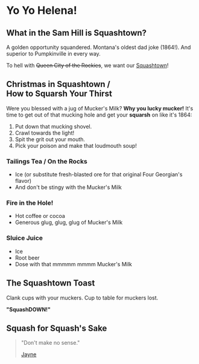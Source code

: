 # Yo Yo Helena!

## What in the Sam Hill is Squashtown?

A golden opportunity squandered. Montana's oldest dad joke (1864!). And superior to Pumpkinville in every way.

To hell with ~~Queen City of the Rockies~~, we want our [Squashtown](https://en.wikipedia.org/wiki/Helena,_Montana#Early_settlement_and_gold_rush)!

## Christmas in Squashtown /<br>How to Squarsh Your Thirst

Were you blessed with a jug of Mucker's Milk? **Why you lucky mucker!** It's time to get out of that mucking hole and get your **squarsh** on like it's 1864:

1. Put down that mucking shovel.
1. Crawl towards the light!
3. Spit the grit out your mouth.
4. Pick your poison and make that loudmouth soup!

### Tailings Tea / On the Rocks

- Ice (or substitute fresh-blasted ore for that original Four Georgian's flavor)
- And don't be stingy with the Mucker's Milk

### Fire in the Hole!

- Hot coffee or cocoa
- Generous glug, glug, glug of Mucker's Milk

### Sluice Juice

- Ice
- Root beer
- Dose with that mmmmm mmmm Mucker's Milk

## The Squashtown Toast

Clank cups with your muckers. Cup to table for muckers lost.

**"SquashDOWN!"**

## Squash for Squash's Sake

> "Don't make no sense."
> 
> [Jayne](https://www.youtube.com/watch?v=pI-fiGUjAPY)
